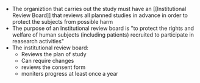 - The organiztion that carries out the study must have an [[Institutional Review Board]] that reviews all planned studies in advance in order to protect the subjects from possible harm
- The purpose of an Institutional review board is "to protect the rights and welfare of human subjects (including patients) recruited to participate in reasearch activities"
- The institutional review board:
	- Reviews the plan of study
	- Can require changes
	- reviews the consent form 
	- moniters progress at least once a year
